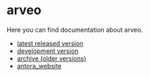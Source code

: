 
# arveo

Here you can find documentation about arveo.

 * [latest released version](latest)
 * [development version](development)
 * [archive (older versions)](archive.html)
 * [antora_website](antora_website/arveo-docu/feature-ECR-1330-redesign-ascii-documentation)
